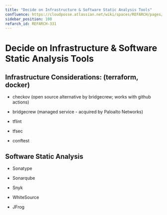 ```yaml
---
title: "Decide on Infrastructure & Software Static Analysis Tools"
confluence: https://cloudposse.atlassian.net/wiki/spaces/REFARCH/pages/1171620075
sidebar_position: 100
refarch_id: REFARCH-331
---
```


# Decide on Infrastructure & Software Static Analysis Tools

## Infrastructure Considerations: (terraform, docker)

- checkov (open source alternative by bridgecrew; works with github actions)

- bridgecrew (managed service - acquired by Paloalto Networks)

- tflint

- tfsec

- conftest

## Software Static Analysis

- Sonatype

- Sonarqube

- Snyk

- WhiteSource

- JFrog


